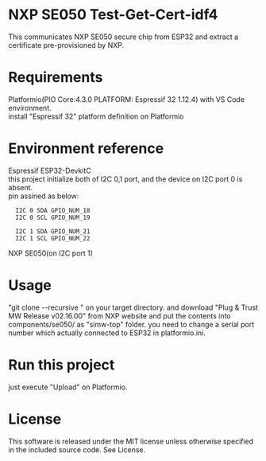 # NXP SE050 Test-Get-Cert-idf4

This communicates NXP SE050 secure chip from ESP32 and extract a certificate pre-provisioned by NXP.

# Requirements

  Platformio(PIO Core:4.3.0 PLATFORM: Espressif 32 1.12.4) with VS Code environment.  
  install "Espressif 32" platform definition on Platformio  

# Environment reference
  
  Espressif ESP32-DevkitC  
  this project initialize both of I2C 0,1 port, and the device on I2C port 0 is absent.  
  pin assined as below:  


      I2C 0 SDA GPIO_NUM_18
      I2C 0 SCL GPIO_NUM_19

      I2C 1 SDA GPIO_NUM_21
      I2C 1 SCL GPIO_NUM_22
          
  NXP SE050(on I2C port 1)  

# Usage

"git clone --recursive " on your target directory. 
and download "Plug & Trust MW Release v02.16.00" from NXP website
and put the contents into components/se050/ as "simw-top" folder. 
you need to change a serial port number which actually connected to ESP32 in platformio.ini.  

# Run this project

just execute "Upload" on Platformio.   

# License

This software is released under the MIT license unless otherwise specified in the included source code. See License. 
